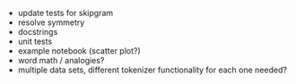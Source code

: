 - update tests for skipgram
- resolve symmetry
- docstrings
- unit tests
- example notebook (scatter plot?)
- word math / analogies?
- multiple data sets, different tokenizer functionality for each one needed?
